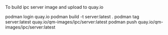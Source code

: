To build ipc server image and upload to quay.io

podman login quay.io
podman build -t server:latest .
podman tag server:latest quay.io/qm-images/ipc/server:latest
podman push quay.io/qm-images/ipc/server:latest
